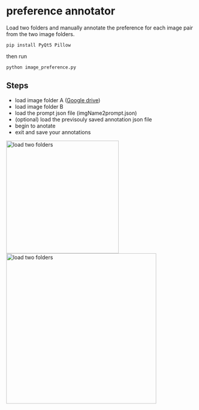 # preference annotator

Load two folders and manually annotate the preference for each image pair from the two image folders.


```pip install PyQt5 Pillow```

then run


```python image_preference.py```


## Steps

- load image folder A ([Google drive](https://drive.google.com/drive/folders/10PwFh1z7TYansiyvGyP2ls73vkl1V1Z_?usp=drive_link))
- load image folder B
- load the prompt json file (imgName2prompt.json)
- (optional) load the previsouly saved annotation json file 
- begin to anotate
- exit and save your annotations

 <img src="step_1_2.jpg" alt="load two folders" width="300">
 <img src="step_3_4.jpg" alt="load two folders" width="400">
